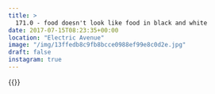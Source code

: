 ```yaml
---
title: >
  171.0 - food doesn't look like food in black and white
date: 2017-07-15T08:23:35+00:00
location: "Electric Avenue"
image: "/img/13ffedb8c9fb8bcce0988ef99e8c0d2e.jpg"
draft: false
instagram: true
---
```


{{<photo src="/img/13ffedb8c9fb8bcce0988ef99e8c0d2e.jpg">}}
